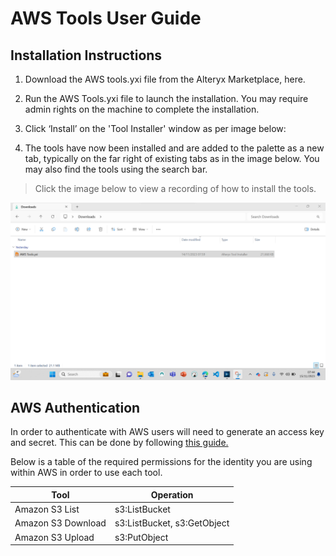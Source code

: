 # AWS Tools User Guide

## Installation Instructions

1. Download the AWS tools.yxi file from the Alteryx Marketplace, here.

2.  Run the AWS Tools.yxi file to launch the installation. You may
    require admin rights on the machine to complete the installation.

3.  Click ‘Install’ on the 'Tool Installer' window as per image below:

4.  The tools have now been installed and are added to the palette as a
    new tab, typically on the far right of existing tabs as in the image
    below. You may also find the tools using the search bar.

> Click the image below to view a recording of how to install the tools.

[![AWS Tools Installation Guide](https://github.com/Aimpoint-Digital/alteryx-marketplace/blob/a96277c2615c2f504bc8126fb4ee3e395609f8f2/aws-tools/supporting-files/AWS%20Tools%20Installation%20Guide.png)](https://aimpointdigital.sharefile.com/d-s2b239fc6a540481da0b6d133dab3535f "AWS Tools Installation Guide")

## AWS Authentication

In order to authenticate with AWS users will need to generate an access key and secret. This can be done by following [this guide.](https://aws.amazon.com/blogs/security/wheres-my-secret-access-key/)

Below is a table of the required permissions for the identity you are using within AWS in order to use each tool.

| Tool      | Operation |
| ----------- | ----------- |
| Amazon S3 List      | s3:ListBucket       |
| Amazon S3 Download   | s3:ListBucket, s3:GetObject        |
| Amazon S3 Upload   | s3:PutObject          |
